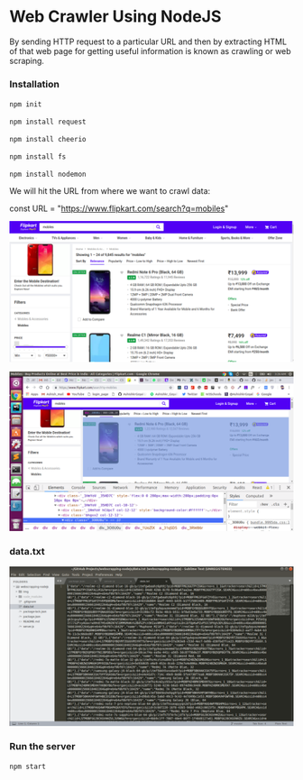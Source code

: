 # Web Crawler Using NodeJS
By sending HTTP request to a particular URL and then by extracting HTML of that web page for getting useful information is known as crawling or web scraping.

### Installation

`npm init`

`npm install request`

`npm install cheerio`

`npm install fs`

`npm install nodemon`

We will hit the URL from where we want to crawl data:

const URL = "https://www.flipkart.com/search?q=mobiles"

![Image](https://github.com/vinaysomawat/Nodejs-Web-Crawling/blob/master/Img/Selection_103-1.png)

![Image](https://github.com/vinaysomawat/Nodejs-Web-Crawling/blob/master/Img/Screenshot-from-2018-12-17-03-26-35.png)

### data.txt
![Image](https://github.com/vinaysomawat/Nodejs-Web-Crawling/blob/master/Img/Screenshot%20from%202019-08-24%2009-28-39.png)

### Run the server
`npm start`


